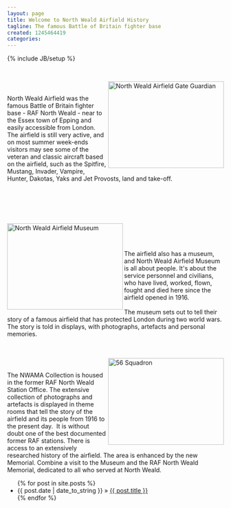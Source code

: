 ```yaml
---
layout: page
title: Welcome to North Weald Airfield History
tagline: The famous Battle of Britain fighter base
created: 1245464419
categories:
---
```

{% include JB/setup %}

<p>&nbsp;</p><p><img class="article" height="202" width="269" align="right" src="{{ site.JB.BASE_PATH }}/images/Hurricanesmall.JPG" alt="North Weald Airfield Gate Guardian" /></p><p>&nbsp;</p><p>North Weald Airfield was the famous Battle of Britain fighter base - RAF North Weald - near to the Essex town of Epping and easily accessible from London.  The airfield is still very active, and on most summer week-ends visitors may see some of the veteran and classic aircraft based on the airfield, such as the Spitfire, Mustang, Invader, Vampire, Hunter, Dakotas, Yaks and Jet Provosts, land and take-off.</p><p><br /><br />&nbsp;&nbsp;</p><p></p><p><br /><img class="article" height="201" width="269" align="left" alt="North Weald Airfield Museum" src="{{ site.JB.BASE_PATH }}/images/Museum535.JPG" /></p><p>&nbsp;</p><p><br>The airfield also has a museum, and North Weald Airfield Museum is all about people. It's about the service personnel and civilians, who have lived, worked, flown, fought and died here since the airfield opened in 1916. <br /><br />The museum sets out to tell their story of a famous airfield that has protected London during two world wars.&nbsp; The story is told in displays, with photographs, artefacts and personal memories.<br /><br />&nbsp;&nbsp;</p><p></p><p><img class="article" height="202" width="269" align="right" src="{{ site.JB.BASE_PATH }}/images/56_Sqd_group.jpg" alt="56 Squadron" /></p><p>&nbsp;</p>The NWAMA Collection is housed in the former RAF North Weald Station Office. The extensive collection of photographs and artefacts is displayed in theme rooms that tell the story of the airfield and its people from 1916 to the present day.&nbsp; It is without doubt one of the best documented former RAF stations. There is access to an extensively researched history of the airfield. The area is enhanced by the new Memorial. Combine a visit to the Museum and the RAF North Weald Memorial, dedicated to all who served at North Weald.

<ul class="posts">
  {% for post in site.posts %}
    <li><span>{{ post.date | date_to_string }}</span> &raquo; <a href="{{ BASE_PATH }}{{ post.url }}">{{ post.title }}</a></li>
  {% endfor %}
</ul>